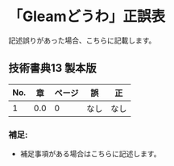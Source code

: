 # 「Gleamどうわ」正誤表

記述誤りがあった場合、こちらに記載します。

## 技術書典13 製本版

| No. | 章 | ページ | 誤 | 正 |
| - | - | - |-|-|
|1|0.0|0|なし|なし|


### 補足:

* 補足事項がある場合はこちらに記述します。
